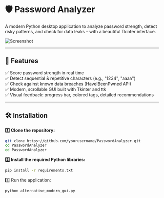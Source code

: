 # 🛡️ Password Analyzer

A modern Python desktop application to analyze password strength, detect risky patterns, and check for data leaks – with a beautiful Tkinter interface.

![Screenshot](https://github.com/dr-zyg/password-analyzer-app/blob/main/screenshot.png)

---

## 🚀 Features
✅ Score password strength in real time  
✅ Detect sequential & repetitive characters (e.g., "1234", "aaaa")  
✅ Check against known data breaches (HaveIBeenPwned API)  
✅ Modern, scrollable GUI built with Tkinter and ttk  
✅ Visual feedback: progress bar, colored tags, detailed recommendations

---

## 🛠 Installation

**1️⃣ Clone the repository:**
```bash
git clone https://github.com/yourusername/PasswordAnalyzer.git
cd PasswordAnalyzer
cd PasswordAnalyzer
```

**2️⃣ Install the required Python libraries:**
```bash
pip install -r requirements.txt
```

3️⃣ Run the application:
```bash
python alternative_modern_gui.py
```
